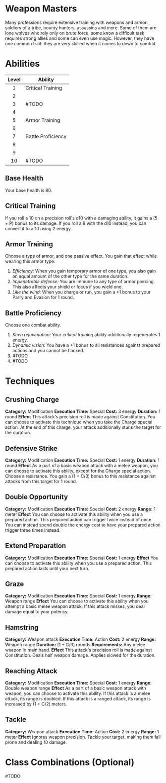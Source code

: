 # Weapon Masters
Many professions require extensive training with weapons and armor: soldiers of a tribe, bounty hunters, assassins and more. Some of them are lone wolves who rely only on brute force, some know a difficult task requires strong allies and some can even use magic. However, they have one common trait: they are very skilled when it comes to down to combat.

# Abilities

| Level | Ability            |
| :---: | ------------------ |
|   1   | Critical Training  |
|   2   |                    |
|   3   | #TODO              |
|   4   |                    |
|   5   | Armor Training     |
|   6   |                    |
|   7   | Battle Proficiency |
|   8   |                    |
|   9   |                    |
|  10   | #TODO              |
## Base Health
Your base health is 80.

## Critical Training
If you roll a 10 on a precision roll's d10 with a damaging ability, it gains a (5 + P) bonus to its damage. 
If you roll a 9 with the d10 instead, you can convert it to a 10 using 2 energy.

## Armor Training
Choose a type of armor, and one passive effect. You gain that effect while wearing this armor type.
1. *Efficiency:* When you gain temporary armor of one type, you also gain an equal amount of the other type for the same duration.
2. *Impenetrable defense:* You are immune to any type of armor piercing. This also affects your shield or focus if you wield one.
3. *Like the wind*: When you charge or run, you gain a +1 bonus to your Parry and Evasion for 1 round.

## Battle Proficiency
Choose one combat ability. 
1. *Keen rejuvenation:* Your *critical training* ability additionally regenerates 1 energy. 
2. *Dynamic vision:* You have a +1 bonus to all resistances against prepared actions and you cannot be flanked. 
3. #TODO 
4. #TODO 


# Techniques
## Crushing Charge
**Category:** Modification
**Execution Time:** Special
**Cost:** 3 energy
**Duration:** 1 round
**Effect**
	This attack's precision roll is made against Constitution.
	You can choose to activate this technique when you take the Charge special action.
	At the end of this charge, your attack additionally stuns the target for the duration.

## Defensive Strike
**Category:** Modification
**Execution Time:** Special
**Cost:** 1 energy
**Duration:** 1 round
**Effect**
	As a part of a basic weapon attack with a melee weapon, you can choose to activate this ability, except for the Charge special action.
	Choose a resistance. You gain a (1 + C/3) bonus to this resistance against attacks from this target for 1 round.

## Double Opportunity
**Category:** Modification
**Execution Time:** Special
**Cost:** 2 energy
**Range:** 1 meter
**Effect**
	You can choose to activate this ability when you use a prepared action. This prepared action can trigger twice instead of once. You can instead spend double the energy cost to have your prepared action trigger three times instead.

## Extend Preparation
**Category:** Modification
**Execution Time:** Special
**Cost:** 1 energy
**Effect**
	You can choose to activate this ability when you use a prepared action. This prepared action lasts until your next turn.

## Graze
**Category:** Modification
**Execution Time:** Special
**Cost:** 1 energy
**Range:** Weapon range
**Effect**
	You can choose to activate this ability when you attempt a basic melee weapon attack. If this attack misses, you deal damage equal to your potency.

## Hamstring
**Category:** Weapon attack
**Execution Time:** Action
**Cost:** 2 energy
**Range:** Weapon range
**Duration:** (1 + C/3) rounds
**Requirements:**
	Any melee weapon in main hand.
**Effect**
	This attack's precision roll is made against Constitution.
	Deals half weapon damage.
	Applies slowed for the duration.

## Reaching Attack
**Category:** Modification
**Execution Time:** Special 
**Cost:** 1 energy
**Range:** Double weapon range
**Effect**
	As a part of a basic weapon attack with weapon, you can choose to activate this ability.
	If this attack is a melee attack, its range is doubled.
	If this attack is a ranged attack, its range is increased by (1 + C/2) meters.

## Tackle
**Category:** Weapon attack
**Execution Time:** Action
**Cost:** 2 energy
**Range:** 1 meter
**Effect**
	Ignores weapon precision.
	Tackle your target, making them fall prone and dealing 10 damage.

# Class Combinations (Optional)
#TODO 




